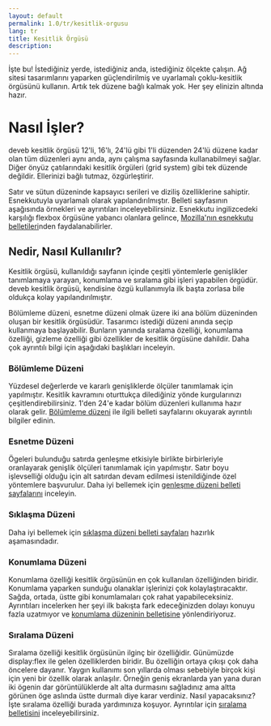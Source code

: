 ```yaml
---
layout: default
permalink: 1.0/tr/kesitlik-orgusu
lang: tr
title: Kesitlik Örgüsü
description: 
---
```


<p class="girlik">
  İşte bu! İstediğiniz yerde, istediğiniz anda, istediğiniz ölçekte
  çalışın. Ağ sitesi tasarımlarını yaparken güçlendirilmiş ve uyarlamalı çoklu-kesitlik örgüsünü kullanın.
  Artık tek düzene bağlı kalmak yok. Her şey elinizin altında hazır.
</p>

<h1>Nasıl İşler?</h1>
<p>
  <span class="simget">deveb</span> kesitlik örgüsü 12'li, 16'lı, 24'lü gibi
  1'li düzenden 24'lü düzene kadar olan tüm düzenleri aynı anda, aynı çalışma
  sayfasında kullanabilmeyi sağlar. Diğer önyüz çatılarındaki kesitlik örgüleri (grid system)
  gibi tek düzende değildir. Ellerinizi bağlı tutmaz, özgürleştirir.
</p>
<p>
  Satır ve sütun düzeninde kapsayıcı serileri ve diziliş özelliklerine sahiptir.
  Esnekkutuyla uyarlamalı olarak yapılandırılmıştır. Belleti sayfasının aşağısında örnekleri
  ve ayrıntıları inceleyebilirsiniz. Esnekkutu ingilizcedeki karşılığı flexbox örgüsüne
  yabancı olanlara gelince, <a href="https://developer.mozilla.org/en-US/docs/Web/CSS/CSS_Flexible_Box_Layout/Basic_Concepts_of_Flexbox">Mozilla'nın esnekkutu belletileri</a>nden faydalanabilirler.
</p>

<h2>Nedir, Nasıl Kullanılır?</h2>
<p>
  Kesitlik örgüsü, kullanıldığı sayfanın içinde çeşitli yöntemlerle genişlikler
  tanımlamaya yarayan, konumlama ve sıralama gibi işleri yapabilen örgüdür.
  <span class="simget">deveb</span> kesitlik örgüsü, kendisine özgü kullanımıyla
  ilk başta zorlasa bile oldukça kolay yapılandırılmıştır.
</p>
<p>
  Bölümleme düzeni, esnetme düzeni olmak üzere iki ana bölüm
  düzeninden oluşan bir kesitlik örgüsüdür. Tasarımcı istediği düzeni anında seçip
  kullanmaya başlayabilir. Bunların yanında sıralama özelliği, konumlama
  özelliği, gizleme özelliği gibi özellikler de kesitlik örgüsüne dahildir. Daha çok
  ayrıntılı bilgi için aşağıdaki başlıkları inceleyin.
</p>
<h3>Bölümleme Düzeni</h3>
<p>
  Yüzdesel değerlerde ve kararlı genişliklerde ölçüler tanımlamak için yapılmıştır.
  Kesitlik kavramını oturttukça dilediğiniz yönde kurgularınızı çeşitlendirebilirsiniz.
  1'den 24'e kadar bölüm düzenleri kullanıma hazır olarak gelir.
  <a href="/1.0/tr/kesitlik-orgusu/bolumleme-duzeni.html">Bölümleme düzeni</a> ile ilgili belleti sayfalarını
  okuyarak ayrıntılı bilgiler edinin.
</p>

<h3>Esnetme Düzeni</h3>
<p>
  Ögeleri bulunduğu satırda genleşme etkisiyle birlikte birbirleriyle oranlayarak
  genişlik ölçüleri tanımlamak için yapılmıştır. Satır boyu işlevselliği olduğu için
  alt satırdan devam edilmesi istenildiğinde özel yöntemlere başvurulur.
  Daha iyi bellemek için <a href="/1.0/tr/kesitlik-orgusu/esnetme-duzeni.html">genleşme düzeni
  belleti sayfalarını</a> inceleyin.
</p>
<h3>Sıklaşma Düzeni</h3>
<p>
  Daha iyi bellemek için <a href="/1.0/tr/kesitlik-orgusu/siklasma-duzeni.html">sıklaşma düzeni
  belleti sayfaları</a> hazırlık aşamasındadır.
</p>

<h3>Konumlama Düzeni</h3>
<p>
  Konumlama özelliği kesitlik örgüsünün en çok kullanılan özelliğinden biridir. Konumlama
  yaparken sunduğu olanaklar işlerinizi çok kolaylaştıracaktır. Sağda, ortada,
  üstte gibi konumlamaları çok rahat yapabileceksiniz. Ayrıntıları incelerken
  her şeyi ilk bakışta fark edeceğinizden dolayı konuyu fazla uzatmıyor ve
  <a href="/1.0/tr/kesitlik-orgusu/konumlama-duzeni.html">konumlama düzeninin belletisine</a>
  yönlendiriyoruz.
</p>

<h3>Sıralama Düzeni</h3>
<p>
  Sıralama özelliği kesitlik örgüsünün ilginç bir özelliğidir. Günümüzde display:flex
  ile gelen özelliklerden biridir. Bu özelliğin ortaya çıkışı çok daha öncelere
  dayanır. Yaygın kullanımı son yıllarda olması sebebiyle birçok kişi için yeni
  bir özellik olarak anlaşılır. Örneğin geniş ekranlarda yan yana duran iki
  ögenin dar görüntülüklerde alt alta durmasını sağladınız ama altta görünen öge aslında üstte
  durmalı diye karar verdiniz. Nasıl yapacaksınız? İşte sıralama özelliği burada
  yardımınıza koşuyor. Ayrıntılar için <a href="/1.0/tr/kesitlik-orgusu/siralama-duzeni.html">sıralama belletisini</a> inceleyebilirsiniz.
</p>